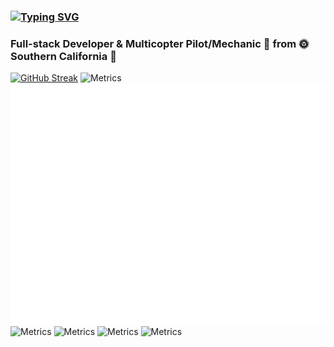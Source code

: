 ### [![Typing SVG](https://readme-typing-svg.herokuapp.com?lines=Hi+there+%F0%9F%91%8B+my+name+is+Michael)](https://git.io/typing-svg)

### Full-stack Developer & Multicopter Pilot/Mechanic :money_with_wings: from :sun_with_face: Southern California :palm_tree:

[![GitHub Streak](https://mjpeppers-readme-streaking.herokuapp.com?user=MJPeppersdev&theme=radical&date_format=j%20M%5B%20Y%5D)](https://git.io/streak-stats)
![Metrics](https://github.com/MJPeppersdev/MJPeppersdev/blob/main/metric-plugin-introduction)
![Metrics](https://github.com/MJPeppersdev/MJPeppersdev/blob/main/github-metrics.svg)
![Metrics](https://github.com/MJPeppersdev/MJPeppersdev/blob/main/metric-plugin-activity.svg)
![Metrics](https://github.com/MJPeppersdev/MJPeppersdev/blob/main/metric-plugin-habits.svg)
![Metrics](https://github.com/MJPeppersdev/MJPeppersdev/blob/main/metric-plugin-languages-indepth.svg)
![Metrics](https://github.com/MJPeppersdev/MJPeppersdev/blob/main/metric-plugin-skyline.svg)


<!--
**MJPeppersdev/mjpeppersdev** is a ✨ _special_ ✨ repository because its `README.md` (this file) appears on your GitHub profile.

Here are some ideas to get you started:

- 🔭 I’m currently working on ...
- 🌱 I’m currently learning ...
- 👯 I’m looking to collaborate on ...
- 🤔 I’m looking for help with ...
- 💬 Ask me about ...
- 📫 How to reach me: ...
- 😄 Pronouns: ...
- ⚡ Fun fact: ...
-->
